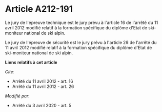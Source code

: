 # Article A212-191

Le jury de l'épreuve technique est le jury prévu à l'article 16 de l'arrêté du 11 avril 2012 modifié relatif à la formation
spécifique du diplôme d'Etat de ski-moniteur national de ski alpin.

Le jury de l'épreuve de sécurité est le jury prévu à l'article 26 de l'arrêté du 11 avril 2012 modifié relatif à la formation
spécifique du diplôme d'Etat de ski-moniteur national de ski alpin.

**Liens relatifs à cet article**

_Cite_:

  - Arrêté du 11 avril 2012 - art. 16
  - Arrêté du 11 avril 2012 - art. 26

_Modifié par_:

  - Arrêté du 3 avril 2020 - art. 5
